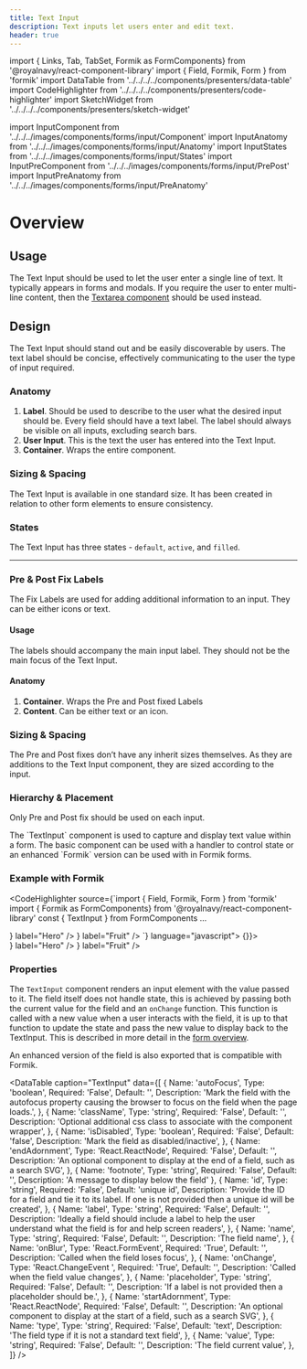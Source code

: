 ```yaml
---
title: Text Input
description: Text inputs let users enter and edit text.
header: true
---
```


import { Links, Tab, TabSet, Formik as FormComponents} from '@royalnavy/react-component-library'
import { Field, Formik, Form } from 'formik'
import DataTable from '../../../../components/presenters/data-table'
import CodeHighlighter from '../../../../components/presenters/code-highlighter'
import SketchWidget from '../../../../components/presenters/sketch-widget'

import InputComponent from '../../../images/components/forms/input/Component'
import InputAnatomy from '../../../images/components/forms/input/Anatomy'
import InputStates from '../../../images/components/forms/input/States'
import InputPreComponent from '../../../images/components/forms/input/PrePost'
import InputPreAnatomy from '../../../images/components/forms/input/PreAnatomy'

# Overview

<InputComponent />

## Usage
The Text Input should be used to let the user enter a single line of text. It typically appears in forms and modals. If you require the user to enter multi-line content, then the [Textarea component](/forms/textarea) should be used instead.

<TabSet>

<Tab title="Design">

<SketchWidget name="Input" href="/design-system.sketch" />

## Design
The Text Input should stand out and be easily discoverable by users. The text label should be concise, effectively communicating to the user the type of input required.

### Anatomy
<InputAnatomy />

1. **Label**. Should be used to describe to the user what the desired input should be. Every field should have a text label. The label should always be visible on all inputs, excluding search bars.
2. **User Input**. This is the text the user has entered into the Text Input.
3. **Container**. Wraps the entire component.

### Sizing & Spacing
The Text Input is available in one standard size. It has been created in relation to other form elements to ensure consistency.

### States
<InputStates />

The Text Input has three states - `default`, `active`, and `filled`.

---

### Pre & Post Fix Labels
The Fix Labels are used for adding additional information to an input. They can be either icons or text.
<InputPreComponent />

#### Usage
The labels should accompany the main input label. They should not be the main focus of the Text Input.

#### Anatomy
<InputPreAnatomy />

1. **Container**. Wraps the Pre and Post fixed Labels
2. **Content**. Can be either text or an icon.

### Sizing & Spacing
The Pre and Post fixes don’t have any inherit sizes themselves. As they are additions to the Text Input component, they are sized according to the input.

### Hierarchy & Placement
Only Pre and Post fix should be used on each input.

</Tab>

<Tab title="Develop">
The `TextInput` component is used to capture and display text value within a form. The basic component can be used with a handler to control state or an enhanced `Formik` version can be used with in Formik forms.

### Example with Formik
<CodeHighlighter source={`import { Field, Formik, Form } from 'formik'
import { Formik as FormComponents} from '@royalnavy/react-component-library'
const { TextInput } from FormComponents
...
<Formik initialValues={initialValues} onSubmit={onSubmit}>

<Form>
  <Field className="rn-textinput--is-valid" name="colour" component={TextInput} label="My Label" />
  <Field name="name" component={TextInput} label="Name" />
  <Field name="city" component={TextInput} label="City" />
  <Field name="hero" component={TextInput} endAdornment={<Search />} label="Hero" />
  <Field name="fruit" component={TextInput} startAdornment={<Search />} label="Fruit" />
  <Field name="search" component={TextInput} placeholder="search" />
</Form>
</Formik>`} language="javascript">
  <Formik initialValues={{name: '', city: '', hero: '', fruit: '', search: ''}} onSubmit={() => {}}> 
  <Form>
      <Field className="rn-textinput--is-valid" name="colour" component={FormComponents.TextInput} label="My Label" />
      <Field 
        name="name" 
        component={FormComponents.TextInput} 
        label="Name" 
        form={{
          errors: {
            name: 'Invalid Name'
          },
          touched: {
            name: true
          }
        }}
        />
      <Field name="city" component={FormComponents.TextInput} label="City" />
      <Field name="hero" component={FormComponents.TextInput} endAdornment={<Icons.Search />} label="Hero" />
      <Field name="fruit" component={FormComponents.TextInput} startAdornment={<Icons.Search />} label="Fruit" />
      <Field name="search" component={FormComponents.TextInput} placeholder="search" />
      </Form>
  </Formik>
</CodeHighlighter>


### Properties
The `TextInput` component renders an input element with the value passed to it. The field itself does not handle state, this is achieved by passing both the current value for the field and an `onChange` function. This function is called with a new value when a user interacts with the field, it is up to that function to update the state and pass the new value to display back to the TextInput. This is described in more detail in the [form overview](/components/form).

An enhanced version of the field is also exported that is compatible with Formik.

<DataTable caption="TextInput" data={[
  {
    Name: 'autoFocus',
    Type: 'boolean',
    Required: 'False',
    Default: '',
    Description: 'Mark the field with the autofocus property causing the browser to focus on the field when the page loads.',
  },
  {
    Name: 'className',
    Type: 'string',
    Required: 'False',
    Default: '',
    Description: 'Optional additional css class to associate with the component wrapper',
  },
  {
    Name: 'isDisabled',
    Type: 'boolean',
    Required: 'False',
    Default: 'false',
    Description: 'Mark the field as disabled/inactive',
  },
  {
    Name: 'endAdornment',
    Type: 'React.ReactNode',
    Required: 'False',
    Default: '',
    Description: 'An optional component to display at the end of a field, such as a search SVG',
  },
  {
    Name: 'footnote',
    Type: 'string',
    Required: 'False',
    Default: '',
    Description: 'A message to display below the field'
  },
  {
    Name: 'id',
    Type: 'string',
    Required: 'False',
    Default: 'unique id',
    Description: 'Provide the ID for a field and tie it to its label. If one is not provided then a unique id will be created',
  },
  {
    Name: 'label',
    Type: 'string',
    Required: 'False',
    Default: '',
    Description: 'Ideally a field should include a label to help the user understand what the field is for and help screen readers',
  },
  {
    Name: 'name',
    Type: 'string',
    Required: 'False',
    Default: '',
    Description: 'The field name',
  },
  {
    Name: 'onBlur',
    Type: 'React.FormEvent<Element>',
    Required: 'True',
    Default: '',
    Description: 'Called when the field loses focus',
  },
  {
    Name: 'onChange',
    Type: 'React.ChangeEvent <HTMLTextAreaElement>',
    Required: 'True',
    Default: '',
    Description: 'Called when the field value changes',
  },
  {
    Name: 'placeholder',
    Type: 'string',
    Required: 'False',
    Default: '',
    Description: 'If a label is not provided then a placeholder should be.',
  },
  {
    Name: 'startAdornment',
    Type: 'React.ReactNode',
    Required: 'False',
    Default: '',
    Description: 'An optional component to display at the start of a field, such as a search SVG',
  },
  {
    Name: 'type',
    Type: 'string',
    Required: 'False',
    Default: 'text',
    Description: 'The field type if it is not a standard text field',
  },
  {
    Name: 'value',
    Type: 'string',
    Required: 'False',
    Default: '',
    Description: 'The field current value',
  },
]} />

</Tab>
</TabSet>
